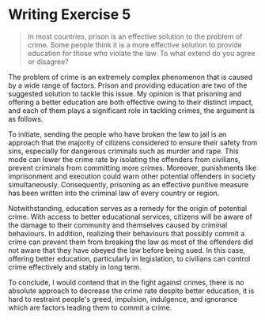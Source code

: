 # Writing Exercise 5
> In most countries, prison is an effective solution to the problem of crime. Some people think it is a more effective solution to provide education for those who violate the law. To what extend do you agree or disagree?  

The problem of crime is an extremely complex phenomenon that is caused by a wide range of factors. Prison and providing education are two of the suggested solution to tackle this issue. My opinion is that prisoning and offering a better education are both effective owing to their distinct impact, and each of them plays a significant role in tackling crimes, the argument is as follows.

To initiate, sending the people who have broken the law to jail is an approach that the majority of citizens considered to ensure their safety from sins, especially for dangerous criminals such as murder and rape. This mode can lower the crime rate by isolating the offenders from civilians, prevent criminals from committing more crimes. Moreover, punishments like imprisonment and execution could warn other potential offenders in society simultaneously. Consequently, prisoning as an effective punitive measure has been written into the criminal law of every country or region.

Notwithstanding, education serves as a remedy for the origin of potential crime. With access to better educational services, citizens will be aware of the damage to their community and themselves caused by criminal behaviours. In addition, realizing their behaviours that possibly commit a crime can prevent them from breaking the law as most of the offenders did not aware that they have obeyed the law before being sued. In this case, offering better education, particularly in legislation, to civilians can control crime effectively and stably in long term.

To conclude, I would contend that in the fight against crimes, there is no absolute approach to decrease the crime rate despite better education, it is hard to restraint people's greed, impulsion, indulgence, and ignorance which are factors leading them to commit a crime.